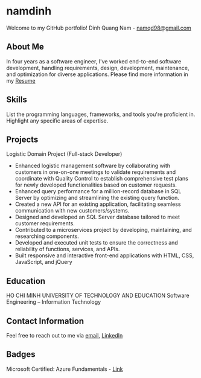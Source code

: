 # namdinh

Welcome to my GitHub portfolio! 
Dinh Quang Nam - namqd98@gmail.com
## About Me

In four years as a software engineer, I've worked end-to-end software development, handling requirements, design, development, maintenance, and optimization for diverse applications. 
Please find more information in my [Resume](https://drive.google.com/file/d/1-2hOpWyM9K6sV_FZ8J4ELprjf4PlZ9Wg/view?usp=sharing)

## Skills

List the programming languages, frameworks, and tools you're proficient in. Highlight any specific areas of expertise.

## Projects

Logistic Domain Project (Full-stack Developer)
- Enhanced logistic management software by collaborating with customers in one-on-one meetings to validate requirements and coordinate with Quality Control to establish comprehensive test plans for newly developed functionalities based on customer requests.
- Enhanced query performance for a million-record database in SQL Server by optimizing and streamlining the existing query function.
- Created a new API for an existing application, facilitating seamless communication with new customers/systems.
- Designed and developed an SQL Server database tailored to meet customer requirements.
- Contributed to a microservices project by developing, maintaining, and researching components.
- Developed and executed unit tests to ensure the correctness and reliability of functions, services, and APIs.
- Built responsive and interactive front-end applications with HTML, CSS, JavaScript, and jQuery

## Education

HO CHI MINH UNIVERSITY OF TECHNOLOGY AND EDUCATION
Software Engineering – Information Technology

## Contact Information

Feel free to reach out to me via [email](namqd98@gmail.com), [LinkedIn](https://www.linkedin.com/in/namqd98/)

## Badges

Microsoft Certified: Azure Fundamentals - [Link](https://learn.microsoft.com/api/credentials/share/en-us/DinhNamQuang-8710/B24B5436D067A763?sharingId=ED8C95F30F31271D)
